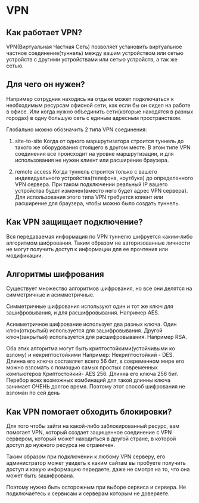 # VPN

## Как работает VPN?
VPN(Виртуальная Частная Сеть) позволяет установить виртуальное частное соединение(туннель) между вашим устройством или сетью устройств с другими устройствами или сетью устройств, а так же сетью.

## Для чего он нужен?
Например сотрудник находясь на отдыхе может подключаться к необходимым ресурсам офисной сети, как если бы он сидел на работе в офисе.
Или когда нужно объединить сети(которые находятся в разных городах) в одну большую сеть с единым адресным пространством.

Глобально можно обозначить 2 типа VPN соединения:
1. site-to-site
	Когда от одного маршрутизатора строится туннель до такого же оборудования стоящего в другом месте.
	В этом типе VPN соединения все происходит на уровне маршрутизации, и для использования не нужен клиент или расширение браузера.

2. remote access
	Когда туннель строится только с вашего индивидуального устройства(телефона, ноутбука) до определенного VPN сервера.
	При таком подключении реальный IP вашего устройства будет изменен(вместо него будет адрес VPN сервера).
	Для использования этого типа VPN требуется клиент или расширение для браузера, чтобы можно было создать туннель.


## Как VPN защищает подключение?
Вся передаваемая информация по VPN туннелю шифруется каким-либо алгоритмом шифрования.
Таким образом не авторизованные личности не могут получить доступ к информации для ее прочтения или модификации.

## Алгоритмы шифрования
Существует множество алгоритмов шифрования, но все они делятся на симметричные и асимметричные.

Симметричные шифрования используют один и тот же ключ для зашифровывания, и для расшифровывания.
Например AES.

Асимметричное шифрование использует два разных ключа.
Один ключ(открытый) используется для зашифровывания.
Другой ключ(закрытый) используется для расшифровывания.
Например RSA.

Оба этих алгоритма могут быть криптостойкими(устойчивыми ко взлому) и некриптостойкими
Например:
Некриптостойкий - DES.
Длинна его ключа составляет всего 56 бит, в современном мире его можно взломать с помощью самых простых современных компьютеров
Криптостойкий- AES 256.
Длинна его ключа 256 бит. Перебор всех возможных комбинаций для такой длинны ключа занимает ОЧЕНЬ долгое время. Поэтому этот способ шифрования не взломан по сей день

## Как VPN помогает обходить блокировки?
Для того чтобы зайти на какой-либо заблокированный ресурс, вам помогает VPN, который создает защищенное соединение с VPN сервером, который может находиться в другой стране, в которой доступ до нужного ресурса не ограничен.

Таким образом при подключении к любому VPN серверу, его администратор может увидеть к каким сайтам вы пробуете получить доступ и какую информацию передаете, даже не смотря на то, что она может быть зашифрована.

Поэтому нужно быть осторожным при выборе сервиса и сервера. Не подключаетесь к сервисам и серверам которым не доверяете.
